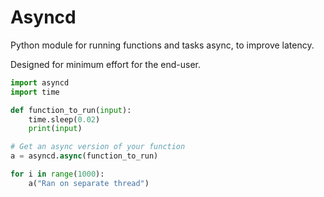 # Asyncd

Python module for running functions and tasks async, to improve latency.

Designed for minimum effort for the end-user.

``` python
import asyncd
import time

def function_to_run(input):
    time.sleep(0.02)
    print(input)

# Get an async version of your function
a = asyncd.async(function_to_run)

for i in range(1000):
    a("Ran on separate thread")
```
